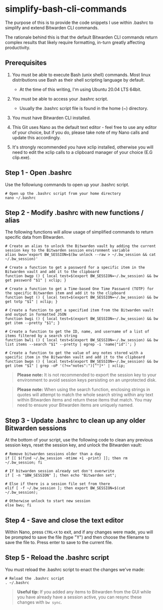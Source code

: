 # simplify-bash-cli-commands

The purpose of this is to provide the code snippets I use within .bashrc to simplify and extend Bitwarden CLI commands.

The rationale behind this is that the default Bitwarden CLI commands return complex results that likely require formatting, in-turn greatly affecting productivity.

## Prerequisites

1. You must be able to execute Bash (unix shell) commands. Most linux distributions use Bash as their shell scripting language by default.
     - At the time of this writing, I'm using Ubuntu 20.04 LTS 64bit.

2. You must be able to access your .bashrc script.
     - Usually the .bashrc script file is found in the home (~) directory.

3. You must have Bitwarden CLI installed.

4. This Git uses Nano as the default text editor - feel free to use any editor of your choice, but if you do, please take note of my Nano calls and update this accordingly.

5. It's strongly recommended you have xclip installed, otherwise you will need to edit the xclip calls to a clipboard manager of your choice (E.G clip.exe).

## Step 1 - Open .bashrc

Use the followiung commands to open up your .bashrc script.

```
# Open up the .bashrc script from your home directory
nano ~/.bashrc
```

## Step 2 - Modify .bashrc with new functions / alias

The following functions will allow usage of simplified commands to return specific data from Bitwarden.

```
# Create an alias to unlock the Bitwarden vault by adding the current session key to the Bitwarden session environment variable
alias bwu='export BW_SESSION=$(bw unlock --raw > ~/.bw_session && cat ~/.bw_session)'

# Create a function to get a password for a specific item in the Bitwarden vault and add it to the clipboard
function bwgp () { local test=$(export BW_SESSION=~/.bw_session) && bw get password "$1" | xclip; }

# Create a function to get a Time-based One Time Password (TOTP) for the specific Bitwarden item and add it to the clipboard
function bwgt () { local test=$(export BW_SESSION=~/.bw_session) && bw get totp "$1" | xclip; }

# Create a function to get a specified item from the Bitwarden vault and output in formatted JSON
function bwgi () { local test=$(export BW_SESSION=~/.bw_session) && bw get item --pretty "$1"; }

# Create a function to get the ID, name, and username of a list of items filtered by a search string
function bwli () { local test=$(export BW_SESSION=~/.bw_session) && bw list items --search "$1" --pretty | egrep -i 'name|"id":'; }

# Create a function to get the value of any notes stored with a specific item in the Bitwarden vault and add it to the clipboard
function bwgn () { local test=$(export BW_SESSION=~/.bw_session) && bw get item "$1" | grep -oP '(?<="notes":")[^"]*' | xclip;
```


>**Please note:** It is not recommended to export the session key to your environment to avoid session keys persisting on an unprotected disk.

>**Please note:** When using the search function, enclosing strings in quotes will attempt to match the whole search string within any text within Bitwarden items and return these items that match. You may need to ensure your Bitwarden items are uniquely named.

## Step 3 - Update .bashrc to clean up any older Bitwarden sessions

At the bottom of your script, use the following code to clean any previous session keys, reset the session key, and unlock the Bitwarden vault:

```
# Remove bitwarden sessions older than a day
if [[ $(find ~/.bw_session -mtime +1 -print) ]]; then rm ~/.bw_session; fi

# If bitwarden session already set don't overwrite
if [ -n "$BW_SESSION" ]; then echo "Bitwarden set";

# Else if there is a session file set from there
elif [ -f ~/.bw_session ]; then export BW_SESSION=$(cat ~/.bw_session);

# Otherwise unlock to start new session
else bwu; fi
```

## Step 4 - Save and close the text editor

Within Nano, press ```CTRL+X``` to exit, and if any changes were made, you will be prompted to save the file (type "Y") and then choose the filename to save the file to. Press enter to save to the current file.

## Step 5 - Reload the .bashrc script

You must reload the .bashrc script to enact the changes we've made:

```
# Reload the .bashrc script
. ~/.bashrc
```

>**Useful tip:** If you added any items to Bitwarden from the GUI while you have already have a session active, you can resync these changes with ```bw sync```.
